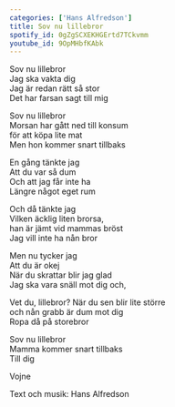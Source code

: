 ```yaml
---
categories: ['Hans Alfredson']
title: Sov nu lillebror
spotify_id: 0gZgSCXEKHGErtd7TCkvmm
youtube_id: 9OpMHbfKAbk
---
```


Sov nu lillebror  
Jag ska vakta dig  
Jag är redan rätt så stor  
Det har farsan sagt till mig

Sov nu lillebror  
Morsan har gått ned till konsum  
för att köpa lite mat  
Men hon kommer snart tillbaks

En gång tänkte jag  
Att du var så dum  
Och att jag får inte ha  
Längre något eget rum

Och då tänkte jag  
Vilken äcklig liten brorsa,  
han är jämt vid mammas bröst  
Jag vill inte ha nån bror

Men nu tycker jag  
Att du är okej  
När du skrattar blir jag glad  
Jag ska vara snäll mot dig och,

Vet du, lillebror?
När du sen blir lite större  
och nån grabb är dum mot dig  
Ropa då på storebror

Sov nu lillebror  
Mamma kommer snart tillbaks  
Till dig

Vojne


Text och musik: Hans Alfredson
